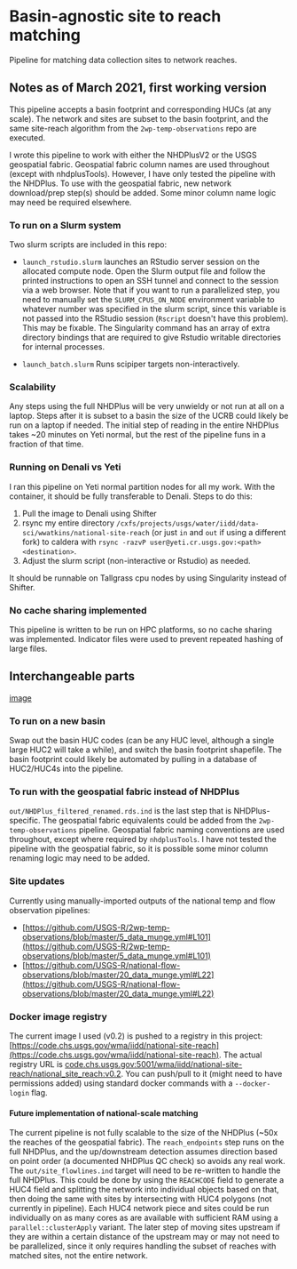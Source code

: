 # Basin-agnostic site to reach matching

Pipeline for matching data collection sites to network reaches.  


## Notes as of March 2021, first working version

This pipeline accepts a basin footprint and corresponding HUCs (at any scale).  The network and sites are subset to the basin footprint, and the same site-reach algorithm from the `2wp-temp-observations` repo are executed.  

I wrote this pipeline to work with either the NHDPlusV2 or the USGS geospatial fabric.  Geospatial fabric column names are used throughout (except with nhdplusTools).  However, I have only tested the pipeline with the NHDPlus.  To use with the geospatial fabric, new network download/prep step(s) should be added.  Some minor column name logic may need be required elsewhere.  

### To run on a Slurm system
Two slurm scripts are included in this repo:  

 - `launch_rstudio.slurm` launches an RStudio server session on the allocated compute node.  Open the Slurm output file and follow the printed instructions to open an SSH tunnel and connect to the session via a web browser.  Note that if you want to run a parallelized step, you need to manually set the `SLURM_CPUS_ON_NODE` environment variable to whatever number was specified in the slurm script, since this variable is not passed into the RStudio session (`Rscript` doesn't have this problem).  This may be fixable.  The Singularity command has an array of extra directory bindings that are required to give Rstudio writable directories for internal processes.
 
- `launch_batch.slurm` Runs scipiper targets non-interactively.  

### Scalability
Any steps using the full NHDPlus will be very unwieldy or not run at all on a laptop.  Steps after it is subset to a basin the size of the UCRB could likely be run on a laptop if needed.  The initial step of reading in the entire NHDPlus takes ~20 minutes on Yeti normal, but the rest of the pipeline funs in a fraction of that time.

### Running on Denali vs Yeti
I ran this pipeline on Yeti normal partition nodes for all my work.  With the container, it should be fully transferable to Denali.  Steps to do this:

1. Pull the image to Denali using Shifter
2. rsync my entire directory `/cxfs/projects/usgs/water/iidd/data-sci/wwatkins/national-site-reach` (or just `in` and `out` if using a different fork) to caldera with `rsync -razvP user@yeti.cr.usgs.gov:<path> <destination>`.
3. Adjust the slurm script (non-interactive or Rstudio) as needed.

It should be runnable on Tallgrass cpu nodes by using Singularity instead of Shifter.  


### No cache sharing implemented
This pipeline is written to be run on HPC platforms, so no cache sharing was implemented.  Indicator files were used to prevent repeated hashing of large files.


## Interchangeable parts
[image](pipeline_diagram.png)
### To run on a new basin
Swap out the basin HUC codes (can be any HUC level, although a single large HUC2 will take a while), and switch the basin footprint shapefile.  The basin footprint could likely be automated by pulling in a database of HUC2/HUC4s into the pipeline. 

### To run with the geospatial fabric instead of NHDPlus
`out/NHDPlus_filtered_renamed.rds.ind` is the last step that is NHDPlus-specific.  The geospatial fabric equivalents could be added from the `2wp-temp-observations` pipeline.  Geospatial fabric naming conventions are used throughout, except where required by `nhdplusTools`.  I have not tested the pipeline with the geospatial fabric, so it is possible some minor column renaming logic may need to be added.

### Site updates
Currently using manually-imported outputs of the national temp and flow observation pipelines: 

- [https://github.com/USGS-R/2wp-temp-observations/blob/master/5_data_munge.yml#L101](https://github.com/USGS-R/2wp-temp-observations/blob/master/5_data_munge.yml#L101)
- [https://github.com/USGS-R/national-flow-observations/blob/master/20_data_munge.yml#L22](https://github.com/USGS-R/national-flow-observations/blob/master/20_data_munge.yml#L22)


### Docker image registry
The current image I used (v0.2) is pushed to a registry in this project: [https://code.chs.usgs.gov/wma/iidd/national-site-reach](https://code.chs.usgs.gov/wma/iidd/national-site-reach).  The actual registry URL is [code.chs.usgs.gov:5001/wma/iidd/national-site-reach/national_site_reach:v0.2](code.chs.usgs.gov:5001/wma/iidd/national-site-reach/national_site_reach:v0.2).  You can push/pull to it (might need to have permissions added) using standard docker commands with a `--docker-login` flag.  

#### Future implementation of national-scale matching
The current pipeline is not fully scalable to the size of the NHDPlus (~50x the reaches of the geospatial fabric).  The `reach_endpoints` step runs on the full NHDPlus, and the up/downstream detection assumes direction based on point order (a documented NHDPlus QC check) so avoids any real work.  The `out/site_flowlines.ind` target will need to be re-written to handle the full NHDPlus.  This could be done by using the `REACHCODE` field to generate a HUC4 field and splitting the network into individual objects based on that, then doing the same with sites by intersecting with HUC4 polygons (not currently in pipeline).  Each HUC4 network piece and sites could be run individually on as many cores as are available with sufficient RAM using a `parallel::clusterApply` variant.  The later step of moving sites upstream if they are within a certain distance of the upstream may or may not need to be parallelized, since it only requires handling the subset of reaches with matched sites, not the entire network.  

